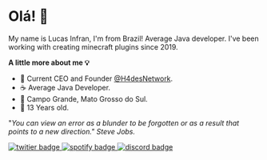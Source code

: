 # Olá! 👋

My name is Lucas Infran, I'm from Brazil!
Average Java developer. I've been working with creating minecraft plugins since 2019.

**A little more about me 💡**
- 📗 Current CEO and Founder [@H4desNetwork](https://github.com/H4desNetwork).
-  ☕ Average Java Developer.
- 🚩 Campo Grande, Mato Grosso do Sul.
- 📆 13 Years old.

"*You can view an error as a blunder to be forgotten or as a result that points to a new direction."
Steve Jobs.*

[
![twitier badge](https://img.shields.io/badge/Twitter-1DA1F2?style=for-the-badge&logo=twitter&logoColor=white)
](https://twitter.com/infrangoo)[
![spotify badge](https://img.shields.io/badge/Spotify-1ED760?style=for-the-badge&amp;logo=spotify&amp;logoColor=white)
](https://open.spotify.com/user/osil1tdp2dzcurn0ahfi0mai4)[
![discord badge](https://img.shields.io/badge/-Infran%230363-000?style=for-the-badge&amp;logo=Discord&amp;logoColor=white)
](https://discord.com/)
